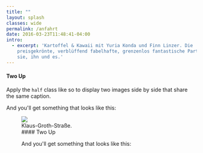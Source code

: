 ```yaml
---
title: ""
layout: splash
classes: wide
permalink: /anfahrt
date: 2016-03-23T11:48:41-04:00
intro: 
  - excerpt: 'Kartoffel & Kawaii mit Yuria Konda und Finn Linzer. Die
    preisgekrönte, verblüffend fabelhafte, grenzenlos fantastische Party für
    sie, ihn und es.'
---
```



#### Two Up

Apply the `half` class like so to display two images side by side that share the same caption.

And you'll get something that looks like this:

<figure class="half">
        <img src="/assets/images/street.png">
        <figcaption>Klaus-Groth-Straße.</figcaption>
#### Two Up



And you'll get something that looks like this:

